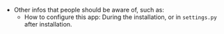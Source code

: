 * Other infos that people should be aware of, such as:
    * How to configure this app: During the installation, or in `settings.py` after installation.
